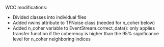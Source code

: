 WCC modifications:
- Divided classes into individual files
- Added nwins attribute to TFNoise class (needed for n_coher below)
- Added n_coher variable to EventStream.correct_data(): only applies transfer
  function if the coherency is higher than the 95% significance level for n_coher
  neighboring indices
